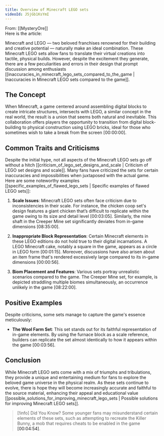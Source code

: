 ```yaml
---
title: Overview of Minecraft LEGO sets
videoId: J5jGb1KsYmI
---
```


From: [[MysteryOre]] <br/> 
Here is the article:

Minecraft and LEGO — two beloved franchises renowned for their building and creative potential — naturally make an ideal combination. These Minecraft LEGO sets allow fans to translate their virtual creations into tactile, physical builds. However, despite the excitement they generate, there are a few peculiarities and errors in their design that prompt discussion among enthusiasts [[inaccuracies_in_minecraft_lego_sets_compared_to_the_game | Inaccuracies in Minecraft LEGO sets compared to the game]].

## The Concept 

When Minecraft, a game centered around assembling digital blocks to create intricate structures, intersects with LEGO, a similar concept in the real world, the result is a union that seems both natural and inevitable. This collaboration offers players the opportunity to transition from digital block-building to physical construction using LEGO bricks, ideal for those who sometimes wish to take a break from the screen <a class="yt-timestamp" data-t="00:00:00">[00:00:00]</a>.

## Common Traits and Criticisms

Despite the initial hype, not all aspects of the Minecraft LEGO sets go off without a hitch [[criticism_of_lego_set_designs_and_scale | Criticism of LEGO set designs and scale]]. Many fans have criticized the sets for certain inaccuracies and impossibilities when juxtaposed with the actual game. Here are some noteworthy examples [[specific_examples_of_flawed_lego_sets | Specific examples of flawed LEGO sets]]:

1. **Scale Issues**: Minecraft LEGO sets often face criticism due to inconsistencies in their scale. For instance, the chicken coop set's design features a giant chicken that’s difficult to replicate within the game owing to its size and detail level <a class="yt-timestamp" data-t="00:03:05">[00:03:05]</a>. Similarly, the mine shaft in the Creeper Mine set significantly deviates from in-game dimensions <a class="yt-timestamp" data-t="08:35:00">[08:35:00]</a>.

2. **Inappropriate Block Representation**: Certain Minecraft elements in these LEGO editions do not hold true to their digital incarnations. A LEGO Minecraft cake, notably a square in the game, appears as a circle in LEGO form <a class="yt-timestamp" data-t="00:01:15">[00:01:15]</a>. Moreover, discussions have also arisen about an item frame that's rendered excessively large compared to its in-game dimensions <a class="yt-timestamp" data-t="00:00:56">[00:00:56]</a>.

3. **Biom Placement and Features**: Various sets portray unrealistic scenarios compared to the game. The Creeper Mine set, for example, is depicted straddling multiple biomes simultaneously, an occurrence unlikely in the game <a class="yt-timestamp" data-t="08:22:00">[08:22:00]</a>.

## Positive Examples

Despite criticisms, some sets manage to capture the game's essence meticulously:

- **The Wool Farm Set**: This set stands out for its faithful representation of in-game elements. By using the furnace block as a scale reference, builders can replicate the set almost identically to how it appears within the game <a class="yt-timestamp" data-t="00:03:56">[00:03:56]</a>.

## Conclusion

While Minecraft LEGO sets come with a mix of triumphs and tribulations, they provide a unique and entertaining medium for fans to explore the beloved game universe in the physical realm. As these sets continue to evolve, there is hope they will become increasingly accurate and faithful to the source material, enhancing their appeal and educational value [[possible_solutions_for_improving_minecraft_lego_sets | Possible solutions for improving Minecraft LEGO sets]].

> [!info] Did You Know?
> Some younger fans may misunderstand certain elements of these sets, such as attempting to recreate the Killer Bunny, a mob that requires cheats to be enabled in the game <a class="yt-timestamp" data-t="00:04:54">[00:04:54]</a>.